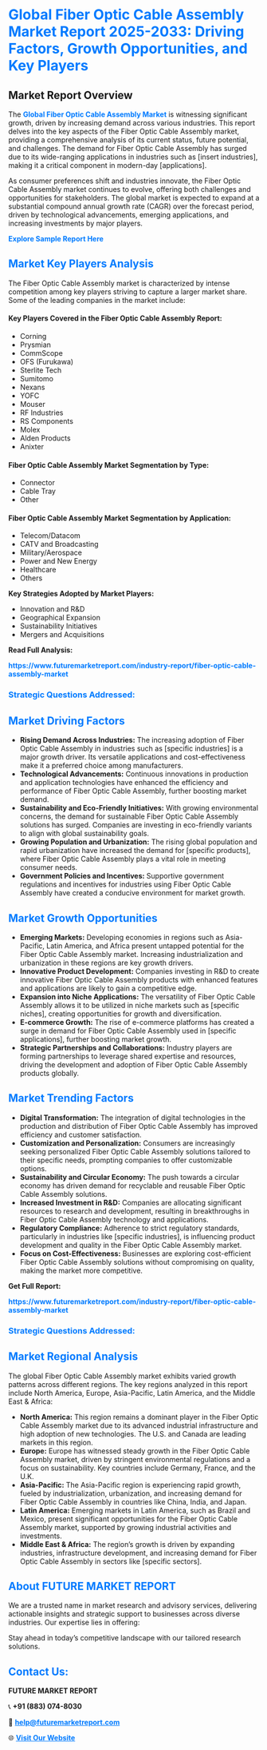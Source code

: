 <h1 style="color: #007BFF;">Global Fiber Optic Cable Assembly Market Report 2025-2033: Driving Factors, Growth Opportunities, and Key Players</h1>

<section id="overview">
<h2>Market Report Overview</h2>
<p>The <a href="https://www.futuremarketreport.com/industry-report/fiber-optic-cable-assembly-market" style="color: #007BFF; text-decoration: none;"><strong>Global Fiber Optic Cable Assembly Market</strong></a> is witnessing significant growth, driven by increasing demand across various industries. This report delves into the key aspects of the Fiber Optic Cable Assembly market, providing a comprehensive analysis of its current status, future potential, and challenges. The demand for Fiber Optic Cable Assembly has surged due to its wide-ranging applications in industries such as [insert industries], making it a critical component in modern-day [applications].</p>
<p>As consumer preferences shift and industries innovate, the Fiber Optic Cable Assembly market continues to evolve, offering both challenges and opportunities for stakeholders. The global market is expected to expand at a substantial compound annual growth rate (CAGR) over the forecast period, driven by technological advancements, emerging applications, and increasing investments by major players.</p>
</section>

<section id="overview">
<p><a href="https://www.futuremarketreport.com/request-sample/reportId=86078" style="color: #007BFF; text-decoration: none;"><strong>Explore Sample Report Here</strong></a></p>
</section>

<section id="key-players">
<h2 style="color: #007BFF;">Market Key Players Analysis</h2>
<p>The Fiber Optic Cable Assembly market is characterized by intense competition among key players striving to capture a larger market share. Some of the leading companies in the market include:</p>
<h4>Key Players Covered in the Fiber Optic Cable Assembly Report:</h4>
<ul><li>Corning</li><li>Prysmian</li><li>CommScope</li><li>OFS (Furukawa)</li><li>Sterlite Tech</li><li>Sumitomo</li><li>Nexans</li><li>YOFC</li><li>Mouser</li><li>RF Industries</li><li>RS Components</li><li>Molex</li><li>Alden Products</li><li>Anixter</li></ul>
<h4>Fiber Optic Cable Assembly Market Segmentation by Type:</h4>
<ul><li>Connector</li><li>Cable Tray</li><li>Other</li></ul>

<h4>Fiber Optic Cable Assembly Market Segmentation by Application:</h4>
<ul><li>Telecom/Datacom</li><li>CATV and Broadcasting</li><li>Military/Aerospace</li><li>Power and New Energy</li><li>Healthcare</li><li>Others</li></ul>
<p><strong>Key Strategies Adopted by Market Players:</strong></p>
<ul>
<li>Innovation and R&D</li>
<li>Geographical Expansion</li>
<li>Sustainability Initiatives</li>
<li>Mergers and Acquisitions</li>
</ul>
</section>

<section>
<p><strong>Read Full Analysis: </strong></p><a href="https://www.futuremarketreport.com/industry-report/fiber-optic-cable-assembly-market" style="color: #007BFF; text-decoration: none;"><strong>https://www.futuremarketreport.com/industry-report/fiber-optic-cable-assembly-market</strong></a>
<h3 style="color: #007BFF;">Strategic Questions Addressed:</h3>
</section>

<section id="driving-factors">
<h2 style="color: #007BFF;">Market Driving Factors</h2>
<ul>
<li><strong>Rising Demand Across Industries:</strong> The increasing adoption of Fiber Optic Cable Assembly in industries such as [specific industries] is a major growth driver. Its versatile applications and cost-effectiveness make it a preferred choice among manufacturers.</li>
<li><strong>Technological Advancements:</strong> Continuous innovations in production and application technologies have enhanced the efficiency and performance of Fiber Optic Cable Assembly, further boosting market demand.</li>
<li><strong>Sustainability and Eco-Friendly Initiatives:</strong> With growing environmental concerns, the demand for sustainable Fiber Optic Cable Assembly solutions has surged. Companies are investing in eco-friendly variants to align with global sustainability goals.</li>
<li><strong>Growing Population and Urbanization:</strong> The rising global population and rapid urbanization have increased the demand for [specific products], where Fiber Optic Cable Assembly plays a vital role in meeting consumer needs.</li>
<li><strong>Government Policies and Incentives:</strong> Supportive government regulations and incentives for industries using Fiber Optic Cable Assembly have created a conducive environment for market growth.</li>
</ul>
</section>

<section id="growth-opportunities">
<h2 style="color: #007BFF;">Market Growth Opportunities</h2>
<ul>
<li><strong>Emerging Markets:</strong> Developing economies in regions such as Asia-Pacific, Latin America, and Africa present untapped potential for the Fiber Optic Cable Assembly market. Increasing industrialization and urbanization in these regions are key growth drivers.</li>
<li><strong>Innovative Product Development:</strong> Companies investing in R&D to create innovative Fiber Optic Cable Assembly products with enhanced features and applications are likely to gain a competitive edge.</li>
<li><strong>Expansion into Niche Applications:</strong> The versatility of Fiber Optic Cable Assembly allows it to be utilized in niche markets such as [specific niches], creating opportunities for growth and diversification.</li>
<li><strong>E-commerce Growth:</strong> The rise of e-commerce platforms has created a surge in demand for Fiber Optic Cable Assembly used in [specific applications], further boosting market growth.</li>
<li><strong>Strategic Partnerships and Collaborations:</strong> Industry players are forming partnerships to leverage shared expertise and resources, driving the development and adoption of Fiber Optic Cable Assembly products globally.</li>
</ul>
</section>

<section id="trending-factors">
<h2 style="color: #007BFF;">Market Trending Factors</h2>
<ul>
<li><strong>Digital Transformation:</strong> The integration of digital technologies in the production and distribution of Fiber Optic Cable Assembly has improved efficiency and customer satisfaction.</li>
<li><strong>Customization and Personalization:</strong> Consumers are increasingly seeking personalized Fiber Optic Cable Assembly solutions tailored to their specific needs, prompting companies to offer customizable options.</li>
<li><strong>Sustainability and Circular Economy:</strong> The push towards a circular economy has driven demand for recyclable and reusable Fiber Optic Cable Assembly solutions.</li>
<li><strong>Increased Investment in R&D:</strong> Companies are allocating significant resources to research and development, resulting in breakthroughs in Fiber Optic Cable Assembly technology and applications.</li>
<li><strong>Regulatory Compliance:</strong> Adherence to strict regulatory standards, particularly in industries like [specific industries], is influencing product development and quality in the Fiber Optic Cable Assembly market.</li>
<li><strong>Focus on Cost-Effectiveness:</strong> Businesses are exploring cost-efficient Fiber Optic Cable Assembly solutions without compromising on quality, making the market more competitive.</li>
</ul>
</section>

<section>
<p><strong>Get Full Report: </strong></p><a href="https://www.futuremarketreport.com/industry-report/fiber-optic-cable-assembly-market" style="color: #007BFF; text-decoration: none;"><strong>https://www.futuremarketreport.com/industry-report/fiber-optic-cable-assembly-market</strong></a>
<h3 style="color: #007BFF;">Strategic Questions Addressed:</h3>
</section>


<section id="regional-analysis">
<h2 style="color: #007BFF;">Market Regional Analysis</h2>
<p>The global Fiber Optic Cable Assembly market exhibits varied growth patterns across different regions. The key regions analyzed in this report include North America, Europe, Asia-Pacific, Latin America, and the Middle East & Africa:</p>
<ul>
<li><strong>North America:</strong> This region remains a dominant player in the Fiber Optic Cable Assembly market due to its advanced industrial infrastructure and high adoption of new technologies. The U.S. and Canada are leading markets in this region.</li>
<li><strong>Europe:</strong> Europe has witnessed steady growth in the Fiber Optic Cable Assembly market, driven by stringent environmental regulations and a focus on sustainability. Key countries include Germany, France, and the U.K.</li>
<li><strong>Asia-Pacific:</strong> The Asia-Pacific region is experiencing rapid growth, fueled by industrialization, urbanization, and increasing demand for Fiber Optic Cable Assembly in countries like China, India, and Japan.</li>
<li><strong>Latin America:</strong> Emerging markets in Latin America, such as Brazil and Mexico, present significant opportunities for the Fiber Optic Cable Assembly market, supported by growing industrial activities and investments.</li>
<li><strong>Middle East & Africa:</strong> The region’s growth is driven by expanding industries, infrastructure development, and increasing demand for Fiber Optic Cable Assembly in sectors like [specific sectors].</li>
</ul>
</section>

<footer>
<h2 style="color: #007BFF;">About FUTURE MARKET REPORT</h2>
<p>We are a trusted name in market research and advisory services, delivering actionable insights and strategic support to businesses across diverse industries. Our expertise lies in offering:</p>

<p>Stay ahead in today’s competitive landscape with our tailored research solutions.</p>

<h2 style="color: #007BFF;">Contact Us:</h2>
<p><strong>FUTURE MARKET REPORT</strong></p>
<p>📞 <strong>+91 (883) 074-8030</strong></p>
<p>📧 <strong><a href="mailto:help@futuremarketreport.com" style="color: #007BFF;">help@futuremarketreport.com</a></strong></p>
<p>🌐 <strong><a href="https://www.futuremarketreport.com/" style="color: #007BFF;">Visit Our Website</a></strong></p>
</footer>